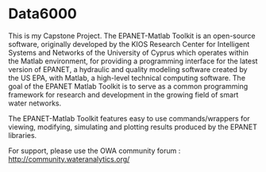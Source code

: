 # Data6000
This is my Capstone Project.
The EPANET-Matlab Toolkit is an open-source software, originally developed by the KIOS Research Center for Intelligent Systems and Networks of the University of Cyprus which operates within the Matlab environment, for providing a programming interface for the latest version of EPANET, a hydraulic and quality modeling software created by the US EPA, with Matlab, a high-level technical computing software. The goal of the EPANET Matlab Toolkit is to serve as a common programming framework for research and development in the growing field of smart water networks.

The EPANET-Matlab Toolkit features easy to use commands/wrappers for viewing, modifying, simulating and plotting results produced by the EPANET libraries.

For support, please use the OWA community forum : http://community.wateranalytics.org/
